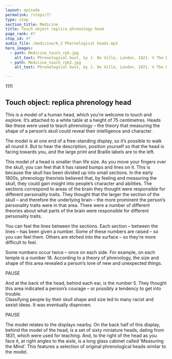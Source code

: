 ```yaml
---
layout: episode
permalink: /stops/7/
type: stop
section_title: Medicine
title: Touch object replica phrenology head
page_rank: #7
stop_id: #7
audio_file: /medicine/A_2 Phernological heads.mp3
hero_images:
  - path: Medicine_touch_rph.jpg
    alt_text: Phrenological bust, by J. De Ville, London, 1821. © The Board of Trustees of the Science Museum Science Museum Group Collection
  - path: Medicine_touch_rph2.jpg
    alt_text: Phrenological bust, by J. De Ville, London, 1821. © The Board of Trustees of the Science Museum Science Museum Group Collection

---
```

1111
## Touch object: replica phrenology head

This is a model of a human head, which you’re welcome to touch and explore.
It’s attached to a white table at a height of 75 centimetres. Heads like these
were used to teach phrenology – the theory that measuring the shape of a
person’s skull could reveal their intelligence and character.

The model is at one end of a free-standing display, so it’s possible to walk
all round it. But to hear the description, position yourself so that the head
is facing towards you, and the large print and Braille labels are to the left.

This model of a head is smaller than life size. As you move your fingers over
the skull, you can feel that it has raised bumps and lines on it. This is
because the skull has been divided up into small sections. In the early 1800s,
phrenology theorists believed that, by feeling and measuring the skull,
they could gain insight into people’s character and abilities.
The sections correspond to areas of the brain they thought were responsible
for different personality traits. They thought that the larger the section of
the skull – and therefore the underlying brain – the more prominent the person’s
personality traits were in that area.  There were a number of different theories
about what parts of the brain were responsible for different personality traits.

You can feel the lines between the sections. Each section – between the lines –
has been given a number. Some of these numbers are raised – so you can feel them.
Others are etched into the surface – so they’re more difficult to feel.

Some numbers occur twice – once on each side. For example, on each temple is a
number 18. According to a theory of phrenology, the size and shape of this
area revealed a person’s love of new and unexpected things.   

PAUSE

And at the back of the head, behind each ear, is the number 5. They thought
this area indicated a person’s courage – or possibly a tendency to get into trouble.  
Classifying people by their skull shape and size led to many racist
and sexist ideas. It was eventually disproven.

PAUSE

The model relates to the displays nearby. On the back half of this display,
behind the model of the head, is a set of sixty miniature heads, dating from 1831,
which were used for teaching. And, to the right of the head as you face it,
at right angles to the aisle, is a long glass cabinet called ‘Measuring the Mind’.
This features a selection of original phrenological heads similar to the model.  
